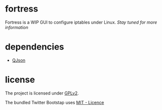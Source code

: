 fortress
========

Fortress is a WIP GUI to configure iptables under Linux.
<i>Stay tuned for more information</i>

dependencies
============

- <a href="http://qjson.sourceforge.net/" target="_blank">QJson</a>

license
=======
The project is licensed under <a href="LICENSE">GPLv2</a>.<br>

The bundled Twitter Bootstap uses <a href="https://raw.githubusercontent.com/twbs/bootstrap/master/LICENSE">MIT - Licence</a>

